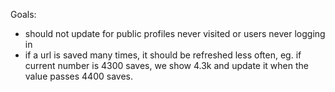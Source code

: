 Goals:

- should not update for public profiles never visited or users never logging in
- if a url is saved many times, it should be refreshed less often, eg. if current number is 4300 saves, we show 4.3k and update it when the value passes 4400 saves.
